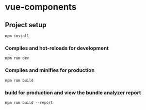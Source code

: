 # vue-components

## Project setup
```
npm install
```

### Compiles and hot-reloads for development
```
npm run dev
```

### Compiles and minifies for production
```
npm run build
```

### build for production and view the bundle analyzer report
```
npm run build --report
```
